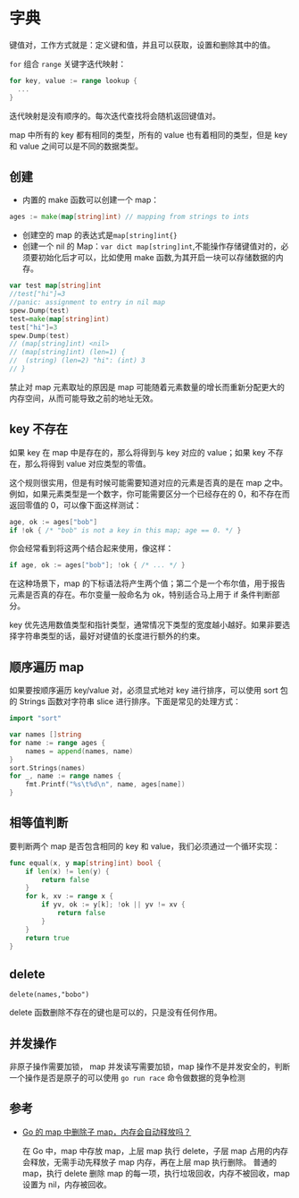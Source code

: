 # 字典

键值对，工作方式就是：定义键和值，并且可以获取，设置和删除其中的值。

`for` 组合 `range` 关键字迭代映射：

```go
for key, value := range lookup {
  ...
}
```

迭代映射是没有顺序的。每次迭代查找将会随机返回键值对。

map 中所有的 key 都有相同的类型，所有的 value 也有着相同的类型，但是 key 和 value 之间可以是不同的数据类型。

## 创建

- 内置的 make 函数可以创建一个 map：

```Go
ages := make(map[string]int) // mapping from strings to ints
```

- 创建空的 map 的表达式是`map[string]int{}`
- 创建一个 nil 的 Map：`var dict map[string]int`,不能操作存储键值对的，必须要初始化后才可以，比如使用 make 函数,为其开启一块可以存储数据的内存。

```go
var test map[string]int
//test["hi"]=3
//panic: assignment to entry in nil map
spew.Dump(test)
test=make(map[string]int)
test["hi"]=3
spew.Dump(test)
// (map[string]int) <nil>
// (map[string]int) (len=1) {
//  (string) (len=2) "hi": (int) 3
// }
```

禁止对 map 元素取址的原因是 map 可能随着元素数量的增长而重新分配更大的内存空间，从而可能导致之前的地址无效。

## key 不存在

如果 key 在 map 中是存在的，那么将得到与 key 对应的 value；如果 key 不存在，那么将得到 value 对应类型的零值。

这个规则很实用，但是有时候可能需要知道对应的元素是否真的是在 map 之中。例如，如果元素类型是一个数字，你可能需要区分一个已经存在的 0，和不存在而返回零值的 0，可以像下面这样测试：

```Go
age, ok := ages["bob"]
if !ok { /* "bob" is not a key in this map; age == 0. */ }
```

你会经常看到将这两个结合起来使用，像这样：

```Go
if age, ok := ages["bob"]; !ok { /* ... */ }
```

在这种场景下，map 的下标语法将产生两个值；第二个是一个布尔值，用于报告元素是否真的存在。布尔变量一般命名为 ok，特别适合马上用于 if 条件判断部分。

key 优先选用数值类型和指针类型，通常情况下类型的宽度越小越好。如果非要选择字符串类型的话，最好对键值的长度进行额外的约束。

## 顺序遍历 map

如果要按顺序遍历 key/value 对，必须显式地对 key 进行排序，可以使用 sort 包的 Strings 函数对字符串 slice 进行排序。下面是常见的处理方式：

```Go
import "sort"

var names []string
for name := range ages {
    names = append(names, name)
}
sort.Strings(names)
for _, name := range names {
    fmt.Printf("%s\t%d\n", name, ages[name])
}
```

## 相等值判断

要判断两个 map 是否包含相同的 key 和 value，我们必须通过一个循环实现：

```Go
func equal(x, y map[string]int) bool {
    if len(x) != len(y) {
        return false
    }
    for k, xv := range x {
        if yv, ok := y[k]; !ok || yv != xv {
            return false
        }
    }
    return true
}
```

## delete

`delete(names,"bobo")`

delete 函数删除不存在的键也是可以的，只是没有任何作用。

## 并发操作

非原子操作需要加锁， map 并发读写需要加锁，map 操作不是并发安全的，判断一个操作是否是原子的可以使用 `go run race` 命令做数据的竞争检测

## 参考

- [Go 的 map 中删除子 map，内存会自动释放吗？](http://lessisbetter.site/2018/09/29/go-map-delete/)

  在 Go 中，map 中存放 map，上层 map 执行 delete，子层 map 占用的内存会释放，无需手动先释放子 map 内存，再在上层 map 执行删除。
  普通的 map，执行 delete 删除 map 的每一项，执行垃圾回收，内存不被回收，map 设置为 nil，内存被回收。
